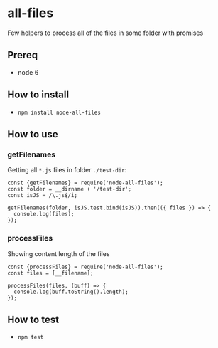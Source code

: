# all-files
Few helpers to process all of the files in some folder with promises

## Prereq
- node 6

## How to install
- `npm install node-all-files`

## How to use
### getFilenames
Getting all `*.js` files in folder `./test-dir`:

```
const {getFilenames} = require('node-all-files');
const folder = __dirname + '/test-dir';
const isJS = /\.js$/i;

getFilenames(folder, isJS.test.bind(isJS)).then(({ files }) => {
  console.log(files);
});

```
### processFiles
Showing content length of the files

```
const {processFiles} = require('node-all-files');
const files = [__filename];

processFiles(files, (buff) => {
  console.log(buff.toString().length);
});

```
## How to test
- `npm test`
